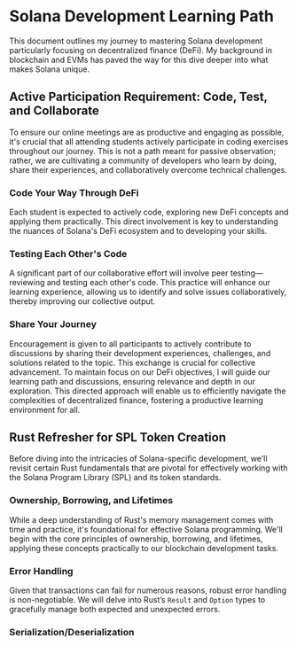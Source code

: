 # Solana Development Learning Path

This document outlines my journey to mastering Solana development particularly focusing on decentralized finance (DeFi). My background in blockchain and EVMs has paved the way for this dive deeper into what makes Solana unique.

## Active Participation Requirement: Code, Test, and Collaborate

To ensure our online meetings are as productive and engaging as possible, it's crucial that all attending students actively participate in coding exercises throughout our journey. This is not a path meant for passive observation; rather, we are cultivating a community of developers who learn by doing, share their experiences, and collaboratively overcome technical challenges.

### Code Your Way Through DeFi

Each student is expected to actively code, exploring new DeFi concepts and applying them practically. This direct involvement is key to understanding the nuances of Solana's DeFi ecosystem and to developing your skills.

### Testing Each Other's Code

A significant part of our collaborative effort will involve peer testing—reviewing and testing each other's code. This practice will enhance our learning experience, allowing us to identify and solve issues collaboratively, thereby improving our collective output.

### Share Your Journey
Encouragement is given to all participants to actively contribute to discussions by sharing their development experiences, challenges, and solutions related to the topic. This exchange is crucial for collective advancement. To maintain focus on our DeFi objectives, I will guide our learning path and discussions, ensuring relevance and depth in our exploration. This directed approach will enable us to efficiently navigate the complexities of decentralized finance, fostering a productive learning environment for all.

## Rust Refresher for SPL Token Creation

Before diving into the intricacies of Solana-specific development, we'll revisit certain Rust fundamentals that are pivotal for effectively working with the Solana Program Library (SPL) and its token standards.

### Ownership, Borrowing, and Lifetimes

While a deep understanding of Rust's memory management comes with time and practice, it's foundational for effective Solana programming. We'll begin with the core principles of ownership, borrowing, and lifetimes, applying these concepts practically to our blockchain development tasks. 

### Error Handling

Given that transactions can fail for numerous reasons, robust error handling is non-negotiable. We will delve into Rust’s `Result` and `Option` types to gracefully manage both expected and unexpected errors.

### Serialization/Deserialization